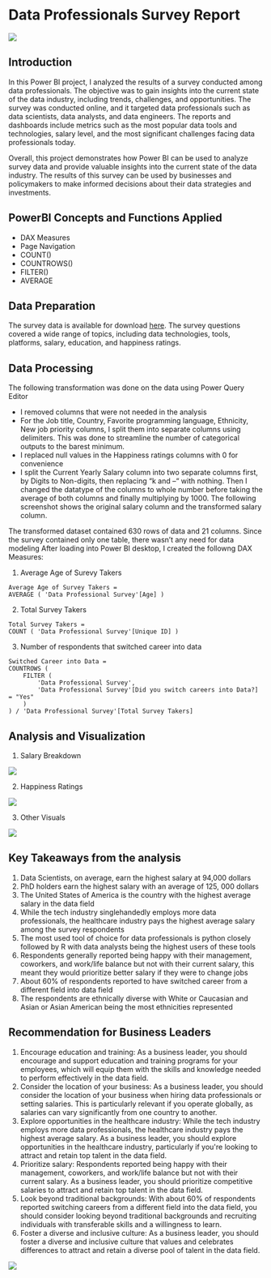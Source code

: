 # Data Professionals Survey Report

![](intro_image.jpg)

## Introduction
In this Power BI project, I analyzed the results of a survey conducted among data professionals. The objective was to gain insights into the current state of the data
industry, including trends, challenges, and opportunities. The survey was conducted online, and it targeted data professionals such as data scientists, data analysts, 
and data engineers. The reports and dashboards include metrics such as the most popular data tools and technologies, salary level, and the most significant challenges 
facing data professionals today.

Overall, this project demonstrates how Power BI can be used to analyze survey data and provide valuable insights into the current state of the data industry. The results 
of this survey can be used by businesses and policymakers to make informed decisions about their data strategies and investments.

## PowerBI Concepts and Functions Applied
- DAX Measures
- Page Navigation
- COUNT()
- COUNTROWS()
- FILTER()
- AVERAGE

## Data Preparation
The survey data is available for download [here]( https://rb.gy/wn648). The survey questions covered a wide range of topics, including data technologies, tools, platforms,
salary, education, and happiness ratings.

## Data Processing
The following transformation was done on the data using Power Query Editor
- I removed columns that were not needed in the analysis
- For the Job title, Country, Favorite programming language, Ethnicity, New job priority columns, I split them into separate columns using delimiters. This was done to streamline the number of categorical outputs to the barest minimum.
- I replaced null values in the Happiness ratings columns with 0 for convenience
- I split the Current Yearly Salary column into two separate columns first, by Digits to Non-digits, then replacing “k and –“ with nothing. Then I changed the datatype of the columns to whole number before taking the average of both columns and finally multiplying by 1000. The following screenshot shows the original salary column and the transformed salary column.

The transformed dataset contained 630 rows of data and 21 columns. Since the survey contained only one table, there wasn’t any need for data modeling
After loading into Power BI desktop, I created the followng DAX Measures:
1. Average Age of Surevy Takers
```
Average Age of Survey Takers =
AVERAGE ( 'Data Professional Survey'[Age] )
```

2. Total Survey Takers
```
Total Survey Takers =
COUNT ( 'Data Professional Survey'[Unique ID] )
```

3. Number of respondents that switched career into data
```
Switched Career into Data =
COUNTROWS (
    FILTER (
        'Data Professional Survey',
        'Data Professional Survey'[Did you switch careers into Data?] = "Yes"
    )
) / 'Data Professional Survey'[Total Survey Takers]

```

## Analysis and Visualization

1. Salary Breakdown

![](salary.png)

2. Happiness Ratings

![](happiness.png)

3. Other Visuals

![](other_visuals.png)

## Key Takeaways from the analysis

1. Data Scientists, on average, earn the highest salary at 94,000 dollars
2. PhD holders earn the highest salary with an average of 125, 000 dollars
3. The United States of America is the country with the highest average salary in the data field
4. While the tech industry singlehandedly employs more data professionals, the healthcare industry pays the highest average salary among the survey respondents
5. The most used tool of choice for data professionals is python closely followed by R with data analysts being the highest users of these tools
6. Respondents generally reported being happy with their management, coworkers, and work/life balance but not with their current salary, this meant they would prioritize better salary if they were to change jobs
7. About 60% of respondents reported to have switched career from a different field into data field
8. The respondents are ethnically diverse with White or Caucasian and Asian or Asian American being the most ethnicities represented

## Recommendation for Business Leaders

1.	Encourage education and training: As a business leader, you should encourage and support education and training programs for your employees, which will equip them with the skills and knowledge needed to perform effectively in the data field.
2.	Consider the location of your business: As a business leader, you should consider the location of your business when hiring data professionals or setting salaries. This is particularly relevant if you operate globally, as salaries can vary significantly from one country to another.
3.	Explore opportunities in the healthcare industry: While the tech industry employs more data professionals, the healthcare industry pays the highest average salary. As a business leader, you should explore opportunities in the healthcare industry, particularly if you're looking to attract and retain top talent in the data field.
4.	Prioritize salary: Respondents reported being happy with their management, coworkers, and work/life balance but not with their current salary. As a business leader, you should prioritize competitive salaries to attract and retain top talent in the data field.
5.	Look beyond traditional backgrounds: With about 60% of respondents reported switching careers from a different field into the data field, you should consider looking beyond traditional backgrounds and recruiting individuals with transferable skills and a willingness to learn.
6.	Foster a diverse and inclusive culture: As a business leader, you should foster a diverse and inclusive culture that values and celebrates differences to attract and retain a diverse pool of talent in the data field.


![](picture1.jpg)




















